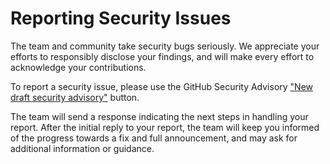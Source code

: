 # Reporting Security Issues

The team and community take security bugs seriously. We appreciate your efforts to responsibly disclose your findings, and will make every effort to acknowledge your contributions.

To report a security issue, please use the GitHub Security Advisory ["New draft security advisory"](https://github.com/TonyCTHsu/leash/security/advisories/new) button.

The team will send a response indicating the next steps in handling your report. After the initial reply to your report, the team will keep you informed of the progress towards a fix and full announcement, and may ask for additional information or guidance.
